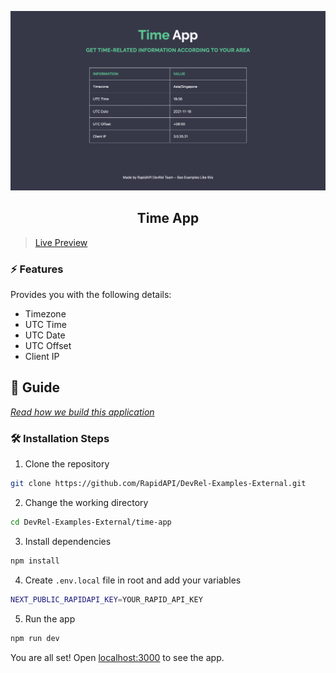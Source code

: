 ![cover](assets/cover.png)

<div align="center">
	<h2>Time App</h2>
</div>

> [Live Preview](https://rapidapi-example-time-app.vercel.app/)

### ⚡️ Features

Provides you with the following details:

- Timezone
- UTC Time
- UTC Date
- UTC Offset
- Client IP

## 📖 Guide

[*Read how we build this application*](https://rapidapi.com/guides/build-time-app)

### 🛠️ Installation Steps

1. Clone the repository

```bash
git clone https://github.com/RapidAPI/DevRel-Examples-External.git
```

2. Change the working directory

```bash
cd DevRel-Examples-External/time-app
```

3. Install dependencies

```bash
npm install
```

4. Create `.env.local` file in root and add your variables

```bash
NEXT_PUBLIC_RAPIDAPI_KEY=YOUR_RAPID_API_KEY
```

5. Run the app

```bash
npm run dev
```

You are all set! Open [localhost:3000](http://localhost:3000/) to see the app.
